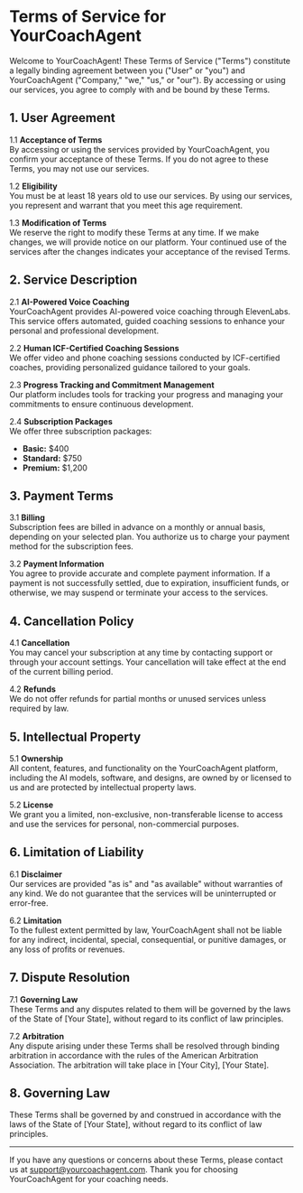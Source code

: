 # Terms of Service for YourCoachAgent

Welcome to YourCoachAgent! These Terms of Service ("Terms") constitute a legally binding agreement between you ("User" or "you") and YourCoachAgent ("Company," "we," "us," or "our"). By accessing or using our services, you agree to comply with and be bound by these Terms.

## 1. User Agreement

1.1 **Acceptance of Terms**  
By accessing or using the services provided by YourCoachAgent, you confirm your acceptance of these Terms. If you do not agree to these Terms, you may not use our services.

1.2 **Eligibility**  
You must be at least 18 years old to use our services. By using our services, you represent and warrant that you meet this age requirement.

1.3 **Modification of Terms**  
We reserve the right to modify these Terms at any time. If we make changes, we will provide notice on our platform. Your continued use of the services after the changes indicates your acceptance of the revised Terms.

## 2. Service Description

2.1 **AI-Powered Voice Coaching**  
YourCoachAgent provides AI-powered voice coaching through ElevenLabs. This service offers automated, guided coaching sessions to enhance your personal and professional development.

2.2 **Human ICF-Certified Coaching Sessions**  
We offer video and phone coaching sessions conducted by ICF-certified coaches, providing personalized guidance tailored to your goals.

2.3 **Progress Tracking and Commitment Management**  
Our platform includes tools for tracking your progress and managing your commitments to ensure continuous development.

2.4 **Subscription Packages**  
We offer three subscription packages:
- **Basic:** $400
- **Standard:** $750
- **Premium:** $1,200

## 3. Payment Terms

3.1 **Billing**  
Subscription fees are billed in advance on a monthly or annual basis, depending on your selected plan. You authorize us to charge your payment method for the subscription fees.

3.2 **Payment Information**  
You agree to provide accurate and complete payment information. If a payment is not successfully settled, due to expiration, insufficient funds, or otherwise, we may suspend or terminate your access to the services.

## 4. Cancellation Policy

4.1 **Cancellation**  
You may cancel your subscription at any time by contacting support or through your account settings. Your cancellation will take effect at the end of the current billing period.

4.2 **Refunds**  
We do not offer refunds for partial months or unused services unless required by law.

## 5. Intellectual Property

5.1 **Ownership**  
All content, features, and functionality on the YourCoachAgent platform, including the AI models, software, and designs, are owned by or licensed to us and are protected by intellectual property laws.

5.2 **License**  
We grant you a limited, non-exclusive, non-transferable license to access and use the services for personal, non-commercial purposes.

## 6. Limitation of Liability

6.1 **Disclaimer**  
Our services are provided "as is" and "as available" without warranties of any kind. We do not guarantee that the services will be uninterrupted or error-free.

6.2 **Limitation**  
To the fullest extent permitted by law, YourCoachAgent shall not be liable for any indirect, incidental, special, consequential, or punitive damages, or any loss of profits or revenues.

## 7. Dispute Resolution

7.1 **Governing Law**  
These Terms and any disputes related to them will be governed by the laws of the State of [Your State], without regard to its conflict of law principles.

7.2 **Arbitration**  
Any dispute arising under these Terms shall be resolved through binding arbitration in accordance with the rules of the American Arbitration Association. The arbitration will take place in [Your City], [Your State].

## 8. Governing Law

These Terms shall be governed by and construed in accordance with the laws of the State of [Your State], without regard to its conflict of law principles.

---

If you have any questions or concerns about these Terms, please contact us at support@yourcoachagent.com. Thank you for choosing YourCoachAgent for your coaching needs.